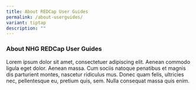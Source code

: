 ```yaml
---
title: About REDCap User Guides
permalink: /about-userguides/
variant: tiptap
description: ""
---
```

<h3><strong>About NHG REDCap User Guides</strong></h3>
<p></p>
<p>Lorem ipsum dolor sit amet, consectetuer adipiscing elit. Aenean commodo
ligula eget dolor. Aenean massa. Cum sociis natoque penatibus et magnis
dis parturient montes, nascetur ridiculus mus. Donec quam felis, ultricies
nec, pellentesque eu, pretium quis, sem. Nulla consequat massa quis enim.</p>